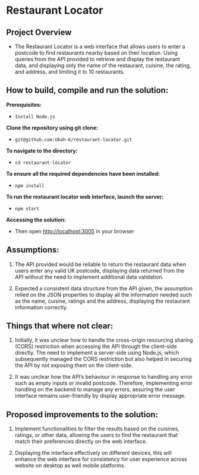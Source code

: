 # Restaurant Locator

## Project Overview
- The Restaurant Locator is a web interface that allows users to enter a postcode to find restaurants nearby based on their location. Using queries from the API provided to retrieve and display the restaurant data, and displaying only the name of the restaurant, cuisine, the rating, and address, and limiting it to 10 restaurants.

## How to build, compile and run the solution:
**Prerequisites:**
- `Install Node.js`

**Clone the repository using git clone:**
- `git@github.com:Ubah-K/restaurant-locator.git`

**To navigate to the directory:**
- `cd restaurant-locator`

**To ensure all the required dependencies have been installed:**
- `npm install`

**To run the restaurant locator web interface, launch the server:**
- `npm start`

**Accessing the solution:**
-  Then open [http://localhost:3005](http://localhost:3005) in your browser

## Assumptions:
1. The API provided would be reliable to return the restaurant data when users enter any valid UK postcode, displaying data returned from the API without the need to implement additional data validation.

2. Expected a consistent data structure from the API given, the assumption relied on the JSON properties to display all the information needed such as the name, cuisine, ratings and the address, displaying the restaurant information correctly. 

## Things that where not clear: 
1. Initially, it was unclear how to handle the cross-origin resourcing sharing (CORS) restriction when accessing the API through the client-side directly. The need to implement a server-side using Node.js, which subsequently managed the CORS restriction but also helped in securing the API by not exposing them on the client-side. 

2. It was unclear how the API’s behaviour in response to handling any error such as empty inputs or invalid postcode. Therefore, implementing error handling on the backend to manage any errors, assuring the user interface remains user-friendly by display appropriate error message.  

## Proposed improvements to the solution:
1. Implement functionalities to filter the results based on the cuisines, ratings, or other data, allowing the users to find the restaurant that match their preferences directly on the web interface. 

2. Displaying the interface effectively on different devices, this will enhance the web interface for consistency for user experience across website on desktop as well mobile platforms. 
